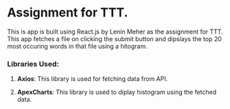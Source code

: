 # Assignment for TTT. #

This is app is built using React.js by Lenin Meher as the assignment for TTT.
This app fetches a file on clicking the submit button and dipslays the top 20 most occuring words in that file using a hitogram.

### Libraries Used: ###

1. **Axios**: This library is used for fetching data from API.

2. **ApexCharts**: This library is used to diplay histogram using the fetched data.
